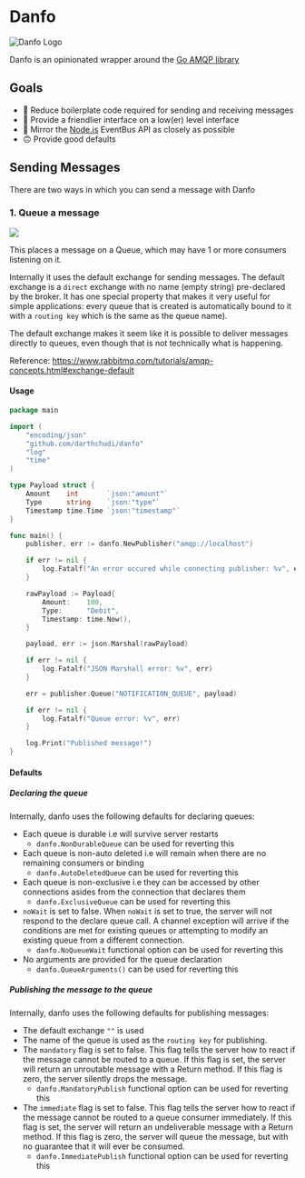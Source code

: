 # Danfo

![Danfo Logo](https://res.cloudinary.com/chudi/image/upload/v1602901743/Layer_1_2x.png)

Danfo is an opinionated wrapper around the [Go AMQP library](http://github.com/streadway/amqp)

## Goals

- 🧹 Reduce boilerplate code required for sending and receiving messages
- 🥢 Provide a friendlier interface on a low(er) level interface
- 👀 Mirror the [Node.js](https://github.com/random-guys/eventbus) EventBus API as closely as possible
- 🙃 Provide good defaults

## Sending Messages

There are two ways in which you can send a message with Danfo

### 1. Queue a message
![](https://www.rabbitmq.com/img/tutorials/python-two.png)


This places a message on a Queue, which may have 1 or more consumers listening on it.

Internally it uses the default exchange for sending messages.  The default exchange is a `direct` exchange with no name (empty string) pre-declared by the broker. It has one special property that makes it very useful for simple applications: every queue that is created is automatically bound to it with a `routing key` which is the same as the queue name).

The default exchange makes it seem like it is possible to deliver messages directly to queues, even though that is not technically what is happening.

Reference: https://www.rabbitmq.com/tutorials/amqp-concepts.html#exchange-default


#### Usage

```go
package main

import (
	"encoding/json"
	"github.com/darthchudi/danfo"
	"log"
	"time"
)

type Payload struct {
	Amount    int       `json:"amount"`
	Type      string    `json:"type"`
	Timestamp time.Time `json:"timestamp"`
}

func main() {
	publisher, err := danfo.NewPublisher("amqp://localhost")

	if err != nil {
		log.Fatalf("An error occured while connecting publisher: %v", err)
	}

	rawPayload := Payload{
		Amount:    100,
		Type:      "Debit",
		Timestamp: time.Now(),
	}

	payload, err := json.Marshal(rawPayload)

	if err != nil {
		log.Fatalf("JSON Marshall error: %v", err)
	}

	err = publisher.Queue("NOTIFICATION_QUEUE", payload)

	if err != nil {
		log.Fatalf("Queue error: %v", err)
	}

	log.Print("Published message!")
}
``` 


#### Defaults 

##### Declaring the queue

Internally, danfo uses the following defaults for declaring queues:
- Each queue is durable i.e will survive server restarts
    - `danfo.NonDurableQueue` can be used for reverting this
-  Each queue is non-auto deleted i.e will remain when there are no remaining consumers or binding
    - `danfo.AutoDeletedQueue` can be used for reverting this
- Each queue is non-exclusive i.e they can be accessed by other connections asides from the connection that declares them
    - `danfo.ExclusiveQueue` can be used for reverting this
- `noWait` is set to false. When `noWait` is set to true, the server will not respond to the declare queue call. A channel exception will arrive if the conditions are met for existing queues or attempting to modify an existing queue from a different connection.
    - `danfo.NoQueueWait` functional option can be used for reverting this
- No arguments are provided for the queue declaration
    - `danfo.QueueArguments()` can be used for reverting this


##### Publishing the message to the queue

Internally, danfo uses the following defaults for publishing messages:
- The default exchange `""` is used
- The name of the queue is used as the `routing key` for publishing. 
- The `mandatory`  flag is set to false. This flag tells the server how to react if the message cannot be routed to a queue. If this flag is set, the server will return an unroutable message with a Return method. If this flag is zero, the server silently drops the message.
    - `danfo.MandatoryPublish` functional option can be used for reverting this
- The `immediate` flag is set to false. This flag tells the server how to react if the message cannot be routed to a queue consumer immediately. If this flag is set, the server will return an undeliverable message with a Return method. If this flag is zero, the server will queue the message, but with no guarantee that it will ever be consumed.
    - `danfo.ImmediatePublish` functional option can be used for reverting this


